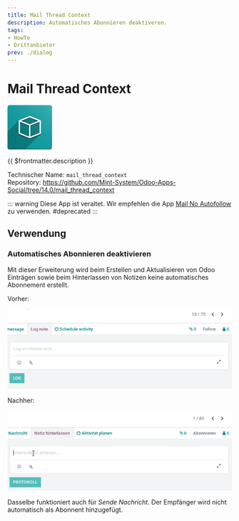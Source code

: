 ```yaml
---
title: Mail Thread Context
description: Automatisches Abonnieren deaktiveren.
tags:
- HowTo
- Drittanbieter
prev: ./dialog
---
```

# Mail Thread Context
![icon_oms_box](attachments/icon_oms_box.png)

{{ $frontmatter.description }}
 
Technischer Name: `mail_thread_context`\
Repository: <https://github.com/Mint-System/Odoo-Apps-Social/tree/14.0/mail_thread_context>

::: warning
Diese App ist veraltet. Wir empfehlen die App [Mail No Autofollow](Mail%20No%20Autofollow.md) zu verwenden.
#deprecated
:::

## Verwendung

### Automatisches Abonnieren deaktivieren

Mit dieser Erweiterung wird beim Erstellen und Aktualisieren von Odoo Einträgen sowie beim Hinterlassen von Notizen keine automatisches Abonnement erstellt.

Vorher:

![Mail Thread Context Notiz vorher](attachments/Mail%20Thread%20Context%20Notiz%20vorher.gif)

Nachher:

![Mail Thread Context Notiz nachher](attachments/Mail%20Thread%20Context%20Notiz%20nachher.gif)

Dasselbe funktioniert auch für *Sende Nachricht*. Der Empfänger wird nicht automatisch als Abonnent hinzugefügt.
